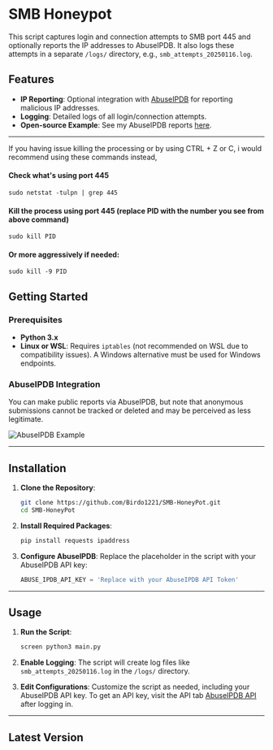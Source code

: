 # SMB Honeypot

This script captures login and connection attempts to SMB port 445 and optionally reports the IP addresses to AbuseIPDB. It also logs these attempts in a separate `/logs/` directory, e.g., `smb_attempts_20250116.log`.

## Features
- **IP Reporting**: Optional integration with [AbuseIPDB](https://www.abuseipdb.com/) for reporting malicious IP addresses.
- **Logging**: Detailed logs of all login/connection attempts.
- **Open-source Example**: See my AbuseIPDB reports [here](https://www.abuseipdb.com/user/137416).

---
If you having issue killing the processing or by using CTRL + Z or C, i would recommend using these commands instead,
   
#### Check what's using port 445
`sudo netstat -tulpn | grep 445`

#### Kill the process using port 445 (replace PID with the number you see from above command)
`sudo kill PID`

#### Or more aggressively if needed:
`sudo kill -9 PID`
   
## Getting Started

### Prerequisites
- **Python 3.x**
- **Linux or WSL**: Requires `iptables` (not recommended on WSL due to compatibility issues). A Windows alternative must be used for Windows endpoints.

### AbuseIPDB Integration
You can make public reports via AbuseIPDB, but note that anonymous submissions cannot be tracked or deleted and may be perceived as less legitimate.

![AbuseIPDB Example](https://github.com/user-attachments/assets/f0cc7367-d557-4ff5-92ab-f63a73ec1f5f)

---

## Installation

1. **Clone the Repository**:
    ```bash
    git clone https://github.com/Birdo1221/SMB-HoneyPot.git
    cd SMB-HoneyPot
    ```

2. **Install Required Packages**:
    ```bash
    pip install requests ipaddress
    ```

3. **Configure AbuseIPDB**:
    Replace the placeholder in the script with your AbuseIPDB API key:
    ```python
    ABUSE_IPDB_API_KEY = 'Replace with your AbuseIPDB API Token'
    ```
---

## Usage

1. **Run the Script**:
    ```bash
    screen python3 main.py
    ```

2. **Enable Logging**:
    The script will create log files like `smb_attempts_20250116.log` in the `/logs/` directory.

3. **Edit Configurations**:
    Customize the script as needed, including your AbuseIPDB API key. To get an API key, visit the API tab [AbuseIPDB API](https://www.abuseipdb.com/) after logging in.

---

## Latest Version
